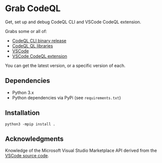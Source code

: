 # Grab CodeQL

Get, set up and debug CodeQL CLI and VSCode CodeQL extension.

Grabs some or all of:

* [CodeQL CLI binary release](https://github.com/github/codeql-cli-binaries)
* [CodeQL QL libraries](https://github.com/github/codeql)
* [VSCode](https://code.visualstudio.com/)
* [VSCode CodeQL extension](https://marketplace.visualstudio.com/items?itemName=GitHub.vscode-codeql)

You can get the latest version, or a specific version of each.

## Dependencies

* Python 3.x
* Python dependencies via PyPi (see `requirements.txt`)

## Installation

`python3 -mpip install .`

## Acknowledgments

Knowledge of the Microsoft Visual Studio Marketplace API derived from the [VSCode source code](https://github.com/microsoft/vscode/blob/main/src/vs/platform/extensionManagement/common/extensionGalleryService.ts).
